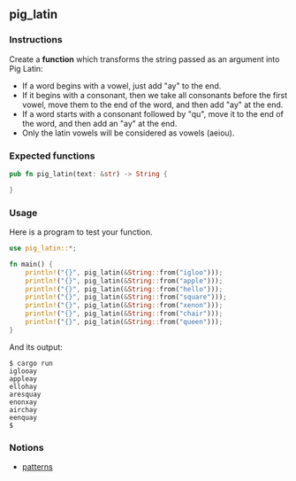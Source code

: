 ## pig_latin

### Instructions

Create a **function** which transforms the string passed as an argument into Pig Latin:

- If a word begins with a vowel, just add "ay" to the end.
- If it begins with a consonant, then we take all consonants before the first vowel, move them to the end of the word, and then add "ay" at the end.
- If a word starts with a consonant followed by "qu", move it to the end of the word, and then add an "ay" at the end.
- Only the latin vowels will be considered as vowels (aeiou).

### Expected functions

```rust
pub fn pig_latin(text: &str) -> String {

}
```

### Usage

Here is a program to test your function.

```rust
use pig_latin::*;

fn main() {
    println!("{}", pig_latin(&String::from("igloo")));
    println!("{}", pig_latin(&String::from("apple")));
    println!("{}", pig_latin(&String::from("hello")));
    println!("{}", pig_latin(&String::from("square")));
    println!("{}", pig_latin(&String::from("xenon")));
    println!("{}", pig_latin(&String::from("chair")));
	println!("{}", pig_latin(&String::from("queen")));
}
```

And its output:

```console
$ cargo run
iglooay
appleay
ellohay
aresquay
enonxay
airchay
eenquay
$
```

### Notions

- [patterns](https://doc.rust-lang.org/book/ch18-00-patterns.html)
